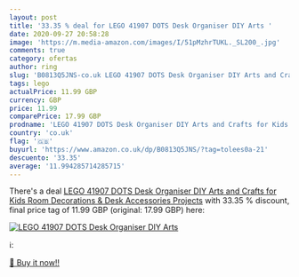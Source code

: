 ```yaml
---
layout: post
title: '33.35 % deal for LEGO 41907 DOTS Desk Organiser DIY Arts '
date: 2020-09-27 20:58:28
image: 'https://m.media-amazon.com/images/I/51pMzhrTUKL._SL200_.jpg'
comments: true
category: ofertas
author: ring
slug: 'B0813Q5JNS-co.uk LEGO 41907 DOTS Desk Organiser DIY Arts and Crafts for...'
tags: lego
actualPrice: 11.99 GBP
currency: GBP
price: 11.99
comparePrice: 17.99 GBP
prodname: 'LEGO 41907 DOTS Desk Organiser DIY Arts and Crafts for Kids  Room Decorations & Desk Accessories Projects'
country: 'co.uk'
flag: '🇬🇧'
buyurl: 'https://www.amazon.co.uk/dp/B0813Q5JNS/?tag=tolees0a-21'
descuento: '33.35'
average: '11.994285714285715'
---
```


There's a deal [LEGO 41907 DOTS Desk Organiser DIY Arts and Crafts for Kids  Room Decorations & Desk Accessories Projects](https://www.amazon.co.uk/dp/B0813Q5JNS/?tag=tolees0a-21)  with  33.35 % discount, final price tag of  11.99 GBP (original: 17.99 GBP) here:

[![LEGO 41907 DOTS Desk Organiser DIY Arts ](https://m.media-amazon.com/images/I/51pMzhrTUKL._SL200_.jpg)](https://www.amazon.co.uk/dp/B0813Q5JNS/?tag=tolees0a-21)

ℹ️:


[🛒 Buy it now!!](https://www.amazon.co.uk/dp/B0813Q5JNS/?tag=tolees0a-21)
